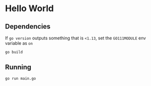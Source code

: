 # Hello World

## Dependencies

If `go version` outputs something that is `<1.13`, set the `GO111MODULE` env variable as `on`

```sh
go build
```

## Running

```sh
go run main.go
```
